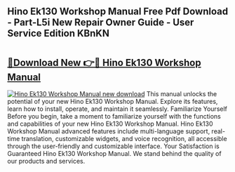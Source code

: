 ## Hino Ek130 Workshop Manual Free Pdf Download - Part-L5i New Repair Owner Guide - User Service Edition KBnKN

# <h2><a href="http://bc79740.oget.top/?id=Hino+Ek130+Workshop+Manual">🔗Download New 👉🔴 Hino Ek130 Workshop Manual</a></h2>

[![Hino Ek130 Workshop Manual new download](https://i.imgur.com/5g1atiW.png)](http://bc79740.oget.top/?id=Hino+Ek130+Workshop+Manual)
This manual unlocks the potential of your new Hino Ek130 Workshop Manual. Explore its features, learn how to install, operate, and maintain it seamlessly. Familiarize Yourself Before you begin, take a moment to familiarize yourself with the functions and capabilities of your new Hino Ek130 Workshop Manual. Hino Ek130 Workshop Manual advanced features include multi-language support, real-time translation, customizable widgets, and voice recognition, all accessible through the user-friendly and customizable interface. Your Satisfaction is Guaranteed Hino Ek130 Workshop Manual. We stand behind the quality of our products and services.

